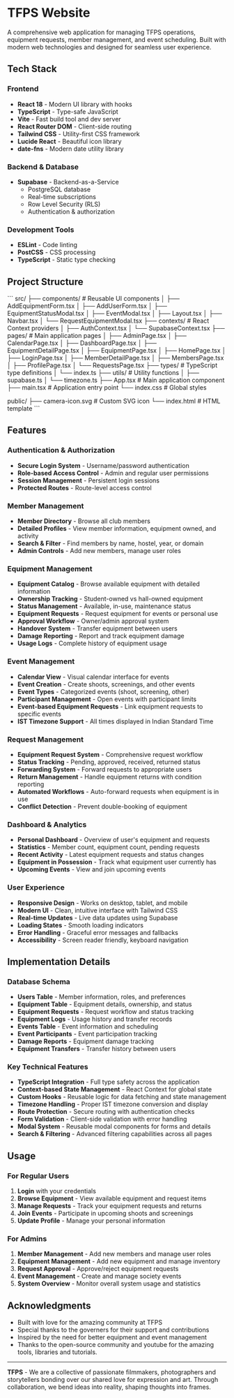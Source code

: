 # TFPS Website
A comprehensive web application for managing TFPS operations, equipment requests, member management, and event scheduling. Built with modern web technologies and designed for seamless user experience.

##  Tech Stack

### Frontend
- **React 18** - Modern UI library with hooks
- **TypeScript** - Type-safe JavaScript
- **Vite** - Fast build tool and dev server
- **React Router DOM** - Client-side routing
- **Tailwind CSS** - Utility-first CSS framework
- **Lucide React** - Beautiful icon library
- **date-fns** - Modern date utility library

### Backend & Database
- **Supabase** - Backend-as-a-Service
  - PostgreSQL database
  - Real-time subscriptions
  - Row Level Security (RLS)
  - Authentication & authorization

### Development Tools
- **ESLint** - Code linting
- **PostCSS** - CSS processing
- **TypeScript** - Static type checking

## Project Structure
\`\`\`
src/
├── components/                    # Reusable UI components
│   ├── AddEquipmentForm.tsx
│   ├── AddUserForm.tsx
│   ├── EquipmentStatusModal.tsx
│   ├── EventModal.tsx
│   ├── Layout.tsx
│   ├── Navbar.tsx
│   └── RequestEquipmentModal.tsx
├── contexts/                      # React Context providers
│   ├── AuthContext.tsx
│   └── SupabaseContext.tsx
├── pages/                         # Main application pages
│   ├── AdminPage.tsx
│   ├── CalendarPage.tsx
│   ├── DashboardPage.tsx
│   ├── EquipmentDetailPage.tsx
│   ├── EquipmentPage.tsx
│   ├── HomePage.tsx
│   ├── LoginPage.tsx
│   ├── MemberDetailPage.tsx
│   ├── MembersPage.tsx
│   ├── ProfilePage.tsx
│   └── RequestsPage.tsx
├── types/                         # TypeScript type definitions
│   └── index.ts
├── utils/                         # Utility functions
│   ├── supabase.ts
│   └── timezone.ts
├── App.tsx                        # Main application component
├── main.tsx                       # Application entry point
└── index.css                      # Global styles

public/
├── camera-icon.svg                # Custom SVG icon
└── index.html                     # HTML template
\`\`\`

## Features

### Authentication & Authorization
- **Secure Login System** - Username/password authentication
- **Role-based Access Control** - Admin and regular user permissions
- **Session Management** - Persistent login sessions
- **Protected Routes** - Route-level access control

### Member Management
- **Member Directory** - Browse all club members
- **Detailed Profiles** - View member information, equipment owned, and activity
- **Search & Filter** - Find members by name, hostel, year, or domain
- **Admin Controls** - Add new members, manage user roles

### Equipment Management
- **Equipment Catalog** - Browse available equipment with detailed information
- **Ownership Tracking** - Student-owned vs hall-owned equipment
- **Status Management** - Available, in-use, maintenance status
- **Equipment Requests** - Request equipment for events or personal use
- **Approval Workflow** - Owner/admin approval system
- **Handover System** - Transfer equipment between users
- **Damage Reporting** - Report and track equipment damage
- **Usage Logs** - Complete history of equipment usage

### Event Management
- **Calendar View** - Visual calendar interface for events
- **Event Creation** - Create shoots, screenings, and other events
- **Event Types** - Categorized events (shoot, screening, other)
- **Participant Management** - Open events with participant limits
- **Event-based Equipment Requests** - Link equipment requests to specific events
- **IST Timezone Support** - All times displayed in Indian Standard Time

### Request Management
- **Equipment Request System** - Comprehensive request workflow
- **Status Tracking** - Pending, approved, received, returned status
- **Forwarding System** - Forward requests to appropriate users
- **Return Management** - Handle equipment returns with condition reporting
- **Automated Workflows** - Auto-forward requests when equipment is in use
- **Conflict Detection** - Prevent double-booking of equipment

### Dashboard & Analytics
- **Personal Dashboard** - Overview of user's equipment and requests
- **Statistics** - Member count, equipment count, pending requests
- **Recent Activity** - Latest equipment requests and status changes
- **Equipment in Possession** - Track what equipment user currently has
- **Upcoming Events** - View and join upcoming events

### User Experience
- **Responsive Design** - Works on desktop, tablet, and mobile
- **Modern UI** - Clean, intuitive interface with Tailwind CSS
- **Real-time Updates** - Live data updates using Supabase
- **Loading States** - Smooth loading indicators
- **Error Handling** - Graceful error messages and fallbacks
- **Accessibility** - Screen reader friendly, keyboard navigation

## Implementation Details

### Database Schema
- **Users Table** - Member information, roles, and preferences
- **Equipment Table** - Equipment details, ownership, and status
- **Equipment Requests** - Request workflow and status tracking
- **Equipment Logs** - Usage history and transfer records
- **Events Table** - Event information and scheduling
- **Event Participants** - Event participation tracking
- **Damage Reports** - Equipment damage tracking
- **Equipment Transfers** - Transfer history between users

### Key Technical Features
- **TypeScript Integration** - Full type safety across the application
- **Context-based State Management** - React Context for global state
- **Custom Hooks** - Reusable logic for data fetching and state management
- **Timezone Handling** - Proper IST timezone conversion and display
- **Route Protection** - Secure routing with authentication checks
- **Form Validation** - Client-side validation with error handling
- **Modal System** - Reusable modal components for forms and details
- **Search & Filtering** - Advanced filtering capabilities across all pages


## Usage

### For Regular Users
1. **Login** with your credentials
2. **Browse Equipment** - View available equipment and request items
3. **Manage Requests** - Track your equipment requests and returns
4. **Join Events** - Participate in upcoming shoots and screenings
5. **Update Profile** - Manage your personal information

### For Admins
1. **Member Management** - Add new members and manage user roles
2. **Equipment Management** - Add new equipment and manage inventory
3. **Request Approval** - Approve/reject equipment requests
4. **Event Management** - Create and manage society events
5. **System Overview** - Monitor overall system usage and statistics

## Acknowledgments

- Built with love for the amazing community at TFPS
- Special thanks to the governers for their support and contributions
- Inspired by the need for better equipment and event management
- Thanks to the open-source community and youtube for the amazing tools, libraries and tutorials.

---

**TFPS** - We are a collective of passionate filmmakers, photographers and storytellers bonding over our shared love for expression and art. Through collaboration, we bend ideas into reality, shaping thoughts into frames.
